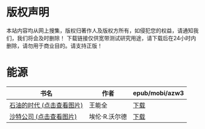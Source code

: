 # 版权声明

本站内容均从网上搜集，版权归著作人及版权方所有，如侵犯您的权益，请通知我们，我们将会及时删除！ 下载链接仅供宽带测试研究用途，请下载后在24小时内删除，请勿用于商业目的。请支持正版！

# 能源

| 书名 | 作者 | epub/mobi/azw3 |
| --- | --- | --- |
| [石油的时代 (点击查看图片)](https://www.dushupai.com/attachment/2024/06/10/ea3a68f686e442a3.jpg) | 王能全 | [下载](https://url89.ctfile.com/f/31084289-1357004215-adccfc?p=8866) |
| [沙特公司 (点击查看图片)](https://www.dushupai.com/attachment/2024/06/06/cae524a143c7cd7d.jpg) | 埃伦·R.沃尔德 | [下载](https://url89.ctfile.com/f/31084289-1357030858-c373d3?p=8866) |
